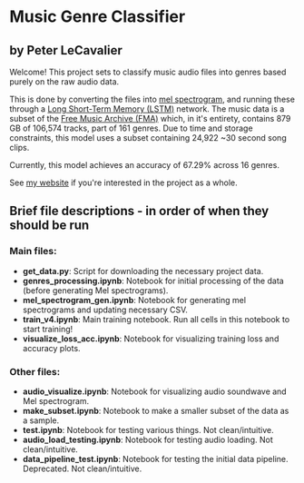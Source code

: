 # Music Genre Classifier
## by Peter LeCavalier

Welcome! This project sets to classify music audio files into genres based purely on the raw audio data.

This is done by converting the files into [mel spectrogram](https://medium.com/analytics-vidhya/understanding-the-mel-spectrogram-fca2afa2ce53), and running these through a [Long Short-Term Memory (LSTM)](https://en.wikipedia.org/wiki/Long_short-term_memory) network. The music data is a subset of the [Free Music Archive (FMA)](https://github.com/mdeff/fma) which, in it's entirety, contains 879 GB of 106,574 tracks, part of 161 genres. Due to time and storage constraints, this model uses a subset containing 24,922 ~30 second song clips.

Currently, this model achieves an accuracy of 67.29% across 16 genres.

See [my website]() if you're interested in the project as a whole.

## Brief file descriptions - in order of when they should be run

### Main files:
- **get_data.py**: Script for downloading the necessary project data.
- **genres_processing.ipynb**: Notebook for initial processing of the data (before generating Mel spectrograms).
- **mel_spectrogram_gen.ipynb**: Notebook for generating mel spectrograms and updating necessary CSV. 
- **train_v4.ipynb**: Main training notebook. Run all cells in this notebook to start training!
- **visualize_loss_acc.ipynb**: Notebook for visualizing training loss and accuracy plots.

### Other files:
- **audio_visualize.ipynb**: Notebook for visualizing audio soundwave and Mel spectrogram.
- **make_subset.ipynb**: Notebook to make a smaller subset of the data as a sample.
- **test.ipynb**: Notebook for testing various things. Not clean/intuitive.
- **audio_load_testing.ipynb**: Notebook for testing audio loading. Not clean/intuitive.
- **data_pipeline_test.ipynb**: Notebook for testing the initial data pipeline. Deprecated. Not clean/intuitive.
